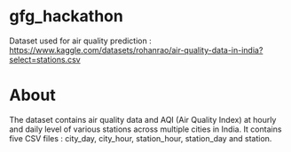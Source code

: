 # gfg_hackathon
Dataset used for air quality prediction : https://www.kaggle.com/datasets/rohanrao/air-quality-data-in-india?select=stations.csv
# About
The dataset contains air quality data and AQI (Air Quality Index) at hourly and daily level of various stations across multiple cities in India. It contains five CSV files : city_day, city_hour, station_hour, station_day and station.
